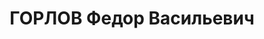 ---
title: ГОРЛОВ Федор Васильевич
description: "народився 1900, уродженець Юр’ївського р-ну Воронезької обл., росіянин,\
  \ член ВКП(б) до арешту. \n  Проживав у м. Умань. Працював головою райради осовіахіма.\
  \ \n  Військовою Колегією Верховного Суду СРСР 21 листопада 1937 р. засуджений до\
  \ ВМП. \n  Реабілітований у 1959 р."
---
